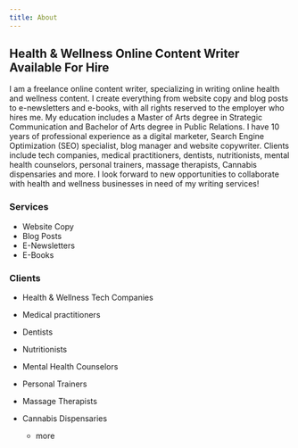 ```yaml
---
title: About
---
```

## Health & Wellness Online Content Writer Available For Hire

I am a freelance online content writer, specializing in writing online health and wellness content. I create everything from website copy and blog posts to e-newsletters and e-books, with all rights reserved to the employer who hires me. My education includes a Master of Arts degree in Strategic Communication and Bachelor of Arts degree in Public Relations. I have 10 years of professional experience as a digital marketer, Search Engine Optimization (SEO) specialist, blog manager and website copywriter. Clients include tech companies, medical practitioners, dentists, nutritionists, mental health counselors, personal trainers, massage therapists, Cannabis dispensaries and more. I look forward to new opportunities to collaborate with health and wellness businesses in need of my writing services!

### Services

* Website Copy
* Blog Posts
* E-Newsletters
* E-Books

### Clients

* Health & Wellness Tech Companies
* Medical practitioners
* Dentists
* Nutritionists
* Mental Health Counselors
* Personal Trainers
* Massage Therapists
* Cannabis Dispensaries

  + more